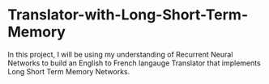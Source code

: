 # Translator-with-Long-Short-Term-Memory
In this project, I will be using my understanding of Recurrent Neural Networks to build an English to French langauge Translator that implements Long Short Term Memory Networks.
